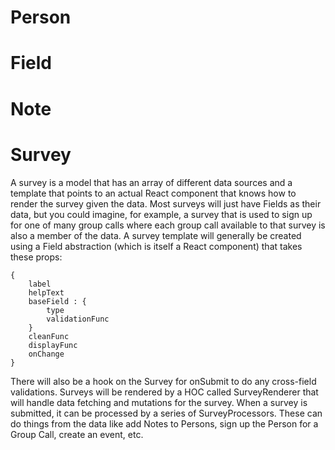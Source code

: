 # Person

# Field

# Note

# Survey

A survey is a model that has an array of different data sources and a template that points to an actual React component that knows how to render the survey given the data.  Most surveys will just have Fields as their data, but you could imagine, for example, a survey that is used to sign up for one of many group calls where each group call available to that survey is also a member of the data.  A survey template will generally be created using a Field abstraction (which is itself a React component) that takes these props:

    {
        label
        helpText
        baseField : {
            type
            validationFunc
        }
        cleanFunc
        displayFunc
        onChange
    }

There will also be a hook on the Survey for onSubmit to do any cross-field validations.  Surveys will be rendered by a HOC called SurveyRenderer that will handle data fetching and mutations for the survey. When a survey is submitted, it can be processed by a series of SurveyProcessors.  These can do things from the data like add Notes to Persons, sign up the Person for a Group Call, create an event, etc.